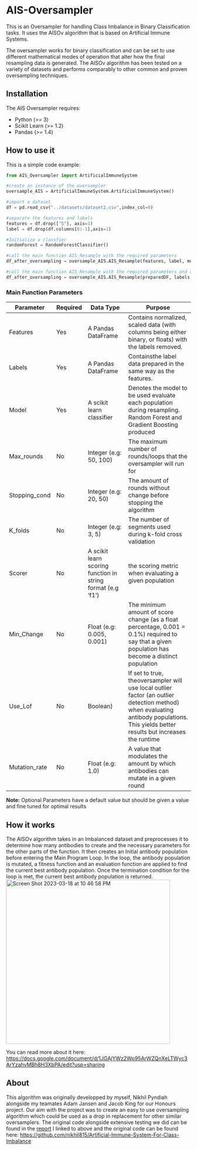# AIS-Oversampler

This is an Oversampler for handling Class Imbalance in Binary Classification tasks. It uses the AISOv algorithm that is based on Artificial Immune Systems.

The oversampler works for binary classification and can be set to use different mathematical modes of operation that alter how the final resampling data is generated. The AISOv algorithm has been tested on a variety of datasets and performs comparably to other common and proven oversampling techniques.

## Installation

The AIS Oversampler requires:
* Python (>= 3)
* Scikit Learn (>= 1.2)
* Pandas (>= 1.4)
## How to use it
This is a simple code example:
```python
from AIS_Oversampler import ArtificialImmuneSystem 

#create an instance of the oversampler
oversample_AIS = ArtificialImmuneSystem.ArtificialImmuneSystem()

#import a dataset
df = pd.read_csv("../datasets/dataset2.csv",index_col=0)

#separate the features and labels
features = df.drop(["5"], axis=1)
label = df.drop(df.columns[0:-1],axis=1)

#Initialize a classfier
randomForest = RandomForestClassifier()

#call the main function AIS_Resample with the required parameters
df_after_oversampling = oversample_AIS.AIS_Resample(features, label, model = randomForest)

#call the main function AIS_Resample with the required parameters and optional parameters
df_after_oversampling = oversample_AIS.AIS_Resample(preparedDF, labels, max_rounds = 50, stopping_cond = 20, model = randomForest ,K_folds = 5,scorer = 'f1',min_change = 0.005, use_lof = False, mutation_rate = 1.0)
```
### Main Function Parameters

Parameter    | Required | Data Type | Purpose 
------------- | ------------- | ------------- | ------------- 
Features | Yes  | A Pandas DataFrame  | Contains normalized, scaled data (with columns being either binary, or floats) with the labels removed.
Labels | Yes  | A Pandas DataFrame  |  Containsthe label data prepared in the same way as the features.
Model | Yes | A scikit learn classifier  | Denotes the model to be used evaluate each population during resampling. Random Forest and Gradient Boosting produced 
Max_rounds | No | Integer (e.g: 50, 100) | The maximum number of rounds/loops that the oversampler will run for
Stopping_cond | No| Integer (e.g: 20, 50) | The amount of rounds without change before stopping the algorithm
K_folds | No| Integer (e.g: 3, 5)| The number of segments used during k-fold cross validation
Scorer | No| A scikit learn scoring function in string format (e.g ‘f1’) | the scoring metric when evaluating a given population
Min_Change | No| Float (e.g: 0.005, 0.001) | The minimum amount of score change (as a float percentage, 0.001 = 0.1%) required to say that a given population has become a distinct population
Use_Lof | No | Boolean)| If set to true, theoversampler will use local outlier factor (an outlier detection method) when evaluating antibody populations. This yields better results but increases the runtime
Mutation_rate | No | Float (e.g: 1.0)| A value that modulates the amount by which antibodies can mutate in a given round

**Note:** Optional Parameters have a default value but should be given a value and fine tuned for optimal results

## How it works

The AISOv algorithm takes in an Imbalanced dataset and preprocesses it to determine how many antibodies to create and the necessary parameters for the other parts of the function. It then creates an Initial antibody population before entering the Main Program Loop. In the loop, the antibody population is mutated, a fitness function and an evaluation function are applied to find the current best antibody population. Once the termination condition for the loop is met, the current best antibody population is returned.
<img width="447" alt="Screen Shot 2023-03-18 at 10 46 58 PM" src="https://user-images.githubusercontent.com/46852000/226150868-fcce1093-ec05-443d-87b4-f1d831f64a48.png">

You can read more about it here: https://docs.google.com/document/d/1JGAjYWz2Wp95ArWZQnXeLTWyc3ArYzahvMBh8H3XbPA/edit?usp=sharing

## About

This algorithm was originally developped by myself, Nikhil Pyndiah alongside my teamates Adam Jansen and Jacob King for our Honours project. Our aim with the project was to create an easy to use oversampling algorithm which could be used as a drop in replacement for other similar oversamplers. 
The original code alongside extensive testing we did can be found in the  [report](https://docs.google.com/document/d/1JGAjYWz2Wp95ArWZQnXeLTWyc3ArYzahvMBh8H3XbPA/edit?usp=sharing) I linked to above and the original code can be found here: https://github.com/nikhil815/Artificial-Immune-System-For-Class-Imbalance

